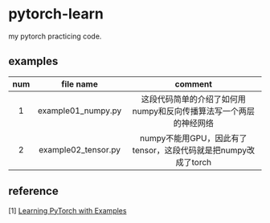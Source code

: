 # pytorch-learn

my pytorch practicing code.

## examples

|num|file name|comment|
|:-:|:-:|:-:|
|1|example01_numpy.py|这段代码简单的介绍了如何用numpy和反向传播算法写一个两层的神经网络|
|2|example02_tensor.py|numpy不能用GPU，因此有了tensor，这段代码就是把numpy改成了torch|

## reference

[1] [Learning PyTorch with Examples](https://pytorch.org/tutorials/beginner/pytorch_with_examples.html)
